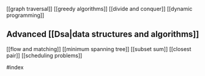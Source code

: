 [[graph traversal]]
[[greedy algorithms]]
[[divide and conquer]]
[[dynamic programming]]


## Advanced [[Dsa|data structures and algorithms]]
[[flow and matching]]
[[minimum spanning tree]]
[[subset sum]]
[[closest pair]]
[[scheduling problems]]



#index
